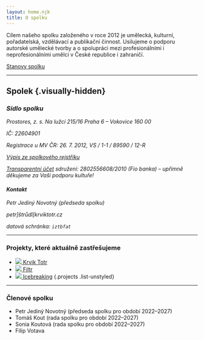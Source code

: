 ```yaml
---
layout: home.njk
title: O spolku
---
```


Cílem našeho spolku založeného v roce 2012 je umělecká, kulturní, pořadatelská, vzdělávací a publikační činnost.
Usilujeme o podporu autorské umělecké tvorby a o spolupráci mezi profesionálními i neprofesionálními umělci v České republice i zahraničí.

[Stanovy spolku](/stanovy/)

---

## Spolek {.visually-hidden}

<address>

### Sídlo spolku

Prostores, z. s.
Na lužci 215/16 
Praha 6 – Vokovice
160 00

IČ: 22604901

Registrace u MV ČR: 26. 7. 2012, VS / 1-1 / 89590 / 12-R

[Výpis ze spolkového rejstříku](https://or.justice.cz/ias/ui/rejstrik-firma.vysledky?subjektId=761259&typ=PLATNY)

<a href="https://ib.fio.cz/ib/transparent?a=2802556608" target="_blank">Transparentní účet</a> sdružení: 2802556608/2010 (Fio banka) – upřímně děkujeme za Vaši podporu kultuře!

#### Kontakt

Petr Jediný Novotný (předseda spolku)

petr]štrůdl[<span>krviktotr.cz</span>

datová schránka: `iztbfat`

</address>

---

### Projekty, které aktuálně zastřešujeme


- [![](/img/partners/krvik-totr-cz.png) Krvik Totr](https://krviktotr.cz)
- [![](/img/partners/filtr.svg) Filtr](https://filtruj.cz)
- [![](/img/logo-icebreaking-A.png) Icebreaking](/icebreaking/cs/)
{.projects .list-unstyled}

---

### Členové spolku

- Petr Jediný Novotný (předseda spolku pro období 2022–2027)
- Tomáš Kout (rada spolku pro období 2022–2027)
- Sonia Koutová (rada spolku pro období 2022–2027)
- Filip Votava